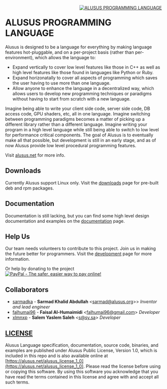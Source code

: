 <div style="float: right;">
  <a href="https://alusus.net/">
    <img
      alt="ALUSUS PROGRAMMING LANGUAGE"
      src="https://alusus.net/Resources/logo.en.gif"
    />
  </a>
</div>

# ALUSUS PROGRAMMING LANGUAGE
Alusus is designed to be a language for everything by making language features hot-pluggable, and on a per-project basis
 (rather than per-environment), which allows the language to:
* Expand vertically to cover low level features like those in C++ as well as high level features like those found in
languages like Python or Ruby.
* Expand horizonatally to cover all aspects of programming which saves the user having to use more than one language.
* Allow anyone to enhance the language in a decentralized way, which allows users to develop new programming techniques
or paradigms without having to start from scratch with a new language.

Imagine being able to write your client side code, server side code, DB access code, GPU shaders, etc, all in one
language. Imagine switching between programming paradigms becomes a matter of picking up a different library rather than
a different language. Imagine writing your program in a high level language while still being able to switch to low
level for performance critical components. The goal of Alusus is to eventually make all that possible, but development
is still in an early stage, and as of now Alusus provide low level procedural programming features.

Visit [alusus.net](https://alusus.net) for more info.

## Downloads
Currently Alusus support Linux only. Visit the [downloads](https://alusus.net/download) page for pre-built deb and rpm
packages.

## Documentation
Documentation is still lacking, but you can find some high level design documentation and examples on the
[documentation](https://alusus.net/documentation) page.

## Help Us
Our team needs volunteers to contribute to this project. Join us in making the future better for programmers. Visit the
[development](https://alusus.net/dev) page for more information.

Or help by donating to the project<br/>
[![PayPal - The safer, easier way to pay online!](https://www.paypalobjects.com/en_US/i/btn/btn_donateCC_LG.gif)](https://paypal.me/alusus)

## Collaborators
* [sarmadka](https://github.com/sarmadka) -
**Sarmad Khalid Abdullah** &lt;sarmad@alusus.org>&gt; *Inventor and lead engineer*
* [falhumai96](https://github.com/falhumai96) -
**Faisal Al-Humaimidi** &lt;falhumai96@gmail.com&gt; *Developer*
* [xlmnxp](https://github.com/xlmnxp) -
**Salem Yaslem Saleh** &lt;s@sy.sa&gt; *Developer*

## [LICENSE](license.txt)
Alusus Language specification, documentation, source code, binaries, and examples are published under Alusus Public
License, Version 1.0, which is included in this repo and is also available online at
[https://alusus.net/alusus_license_1_0](https://alusus.net/alusus_license_1_0). Please read the license before using
or copying this software. By using this software you acknowledge that you have read the terms contained in this license
and agree with and accept all such terms.
